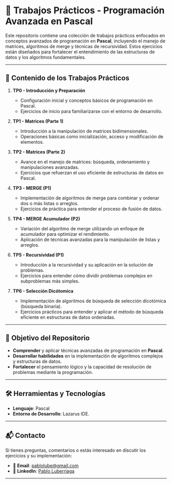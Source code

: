 # 📘 **Trabajos Prácticos - Programación Avanzada en Pascal**

Este repositorio contiene una colección de trabajos prácticos enfocados en conceptos avanzados de programación en **Pascal**, incluyendo el manejo de matrices, algoritmos de merge y técnicas de recursividad. Estos ejercicios están diseñados para fortalecer el entendimiento de las estructuras de datos y los algoritmos fundamentales.

---

## 📂 **Contenido de los Trabajos Prácticos**

1. **TP0 - Introducción y Preparación**
   - Configuración inicial y conceptos básicos de programación en Pascal.
   - Ejercicios de inicio para familiarizarse con el entorno de desarrollo.

2. **TP1 - Matrices (Parte 1)**
   - Introducción a la manipulación de matrices bidimensionales.
   - Operaciones básicas como inicialización, acceso y modificación de elementos.

3. **TP2 - Matrices (Parte 2)**
   - Avance en el manejo de matrices: búsqueda, ordenamiento y manipulaciones avanzadas.
   - Ejercicios que refuerzan el uso eficiente de estructuras de datos en Pascal.

4. **TP3 - MERGE (P1)**
   - Implementación de algoritmos de merge para combinar y ordenar dos o más listas o arreglos.
   - Ejercicios de práctica para entender el proceso de fusión de datos.

5. **TP4 - MERGE Acumulador (P2)**
   - Variación del algoritmo de merge utilizando un enfoque de acumulador para optimizar el rendimiento.
   - Aplicación de técnicas avanzadas para la manipulación de listas y arreglos.

6. **TP5 - Recursividad (P1)**
   - Introducción a la recursividad y su aplicación en la solución de problemas.
   - Ejercicios para entender cómo dividir problemas complejos en subproblemas más simples.

7. **TP6 - Selección Dicótomica**
   - Implementación de algoritmos de búsqueda de selección dicotómica (búsqueda binaria).
   - Ejercicios prácticos para entender y aplicar el método de búsqueda eficiente en estructuras de datos ordenadas.

---

## 🎯 **Objetivo del Repositorio**

- **Comprender** y aplicar técnicas avanzadas de programación en **Pascal**.  
- **Desarrollar habilidades** en la implementación de algoritmos complejos y estructuras de datos.  
- **Fortalecer** el pensamiento lógico y la capacidad de resolución de problemas mediante la programación.

---

## 🛠️ **Herramientas y Tecnologías**

- **Lenguaje**: Pascal  
- **Entorno de Desarrollo**: Lazarus IDE.

---

## 📬 **Contacto**

Si tienes preguntas, comentarios o estás interesado en discutir los ejercicios y su implementación:

- 📧 **Email**: [pablolube@gmail.com](mailto:pablolube@gmail.com)  
- 💼 **LinkedIn**: [Pablo Luberriaga](https://www.linkedin.com/in/pabloluberriaga)

---
